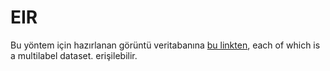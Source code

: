 # EIR

Bu yöntem için hazırlanan görüntü veritabanına [bu linkten](https://drive.google.com/drive/folders/1xriB2PCJUmoVsJSDR8nImK1RtzDs0e45?usp=sharing),  each of which is a multilabel dataset. erişilebilir.

